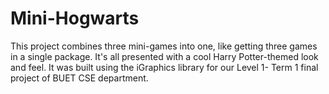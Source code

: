 # Mini-Hogwarts
This project combines three mini-games into one, like getting three games in a single package. It's all presented with a cool Harry Potter-themed look and feel. It was built using the iGraphics library for our Level 1- Term 1 final project of BUET CSE department.
